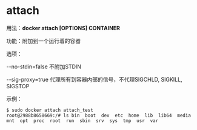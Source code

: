# attach<a name="ZH-CN_TOPIC_0184808239"></a>

用法：**docker attach \[OPTIONS\] CONTAINER**

功能：附加到一个运行着的容器

选项：

--no-stdin=false    不附加STDIN

--sig-proxy=true    代理所有到容器内部的信号，不代理SIGCHLD, SIGKILL, SIGSTOP

示例：

```
$ sudo docker attach attach_test
root@2988b8658669:/# ls bin  boot  dev  etc  home  lib  lib64  media  mnt  opt  proc  root  run  sbin  srv  sys  tmp  usr  var
```

